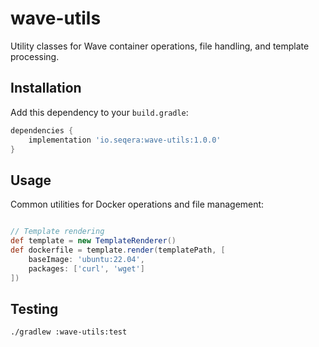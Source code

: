 # wave-utils

Utility classes for Wave container operations, file handling, and template processing.

## Installation

Add this dependency to your `build.gradle`:

```gradle
dependencies {
    implementation 'io.seqera:wave-utils:1.0.0'
}
```

## Usage

Common utilities for Docker operations and file management:

```groovy

// Template rendering
def template = new TemplateRenderer()
def dockerfile = template.render(templatePath, [
    baseImage: 'ubuntu:22.04',
    packages: ['curl', 'wget']
])
```

## Testing

```bash
./gradlew :wave-utils:test
```
